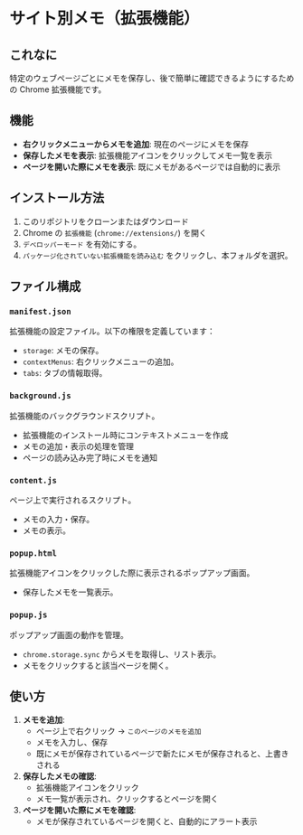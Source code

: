 # サイト別メモ（拡張機能）

## これなに

特定のウェブページごとにメモを保存し、後で簡単に確認できるようにするための Chrome 拡張機能です。

## 機能

- **右クリックメニューからメモを追加**: 現在のページにメモを保存
- **保存したメモを表示**: 拡張機能アイコンをクリックしてメモ一覧を表示
- **ページを開いた際にメモを表示**: 既にメモがあるページでは自動的に表示

## インストール方法

1. このリポジトリをクローンまたはダウンロード
2. Chrome の `拡張機能` (`chrome://extensions/`) を開く
3. `デベロッパーモード` を有効にする。
4. `パッケージ化されていない拡張機能を読み込む` をクリックし、本フォルダを選択。

## ファイル構成

### `manifest.json`

拡張機能の設定ファイル。以下の権限を定義しています：

- `storage`: メモの保存。
- `contextMenus`: 右クリックメニューの追加。
- `tabs`: タブの情報取得。

### `background.js`

拡張機能のバックグラウンドスクリプト。

- 拡張機能のインストール時にコンテキストメニューを作成
- メモの追加・表示の処理を管理
- ページの読み込み完了時にメモを通知

### `content.js`

ページ上で実行されるスクリプト。

- メモの入力・保存。
- メモの表示。

### `popup.html`
拡張機能アイコンをクリックした際に表示されるポップアップ画面。

- 保存したメモを一覧表示。

### `popup.js`
ポップアップ画面の動作を管理。

- `chrome.storage.sync` からメモを取得し、リスト表示。
- メモをクリックすると該当ページを開く。

## 使い方

1. **メモを追加**:
   - ページ上で右クリック → `このページのメモを追加`
   - メモを入力し、保存
   - 既にメモが保存されているページで新たにメモが保存されると、上書きされる
2. **保存したメモの確認**:
   - 拡張機能アイコンをクリック
   - メモ一覧が表示され、クリックするとページを開く
3. **ページを開いた際にメモを確認**:
   - メモが保存されているページを開くと、自動的にアラート表示
